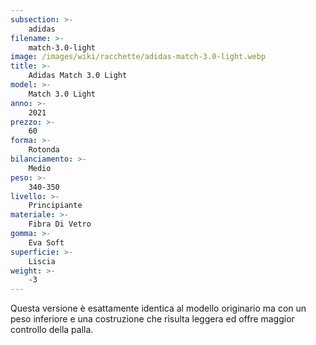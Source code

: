```yaml
---
subsection: >-
    adidas
filename: >-
    match-3.0-light
image: /images/wiki/racchette/adidas-match-3.0-light.webp
title: >-
    Adidas Match 3.0 Light
model: >-
    Match 3.0 Light
anno: >-
    2021
prezzo: >-
    60
forma: >-
    Rotonda
bilanciamento: >-
    Medio
peso: >-
    340-350
livello: >-
    Principiante
materiale: >-
    Fibra Di Vetro
gomma: >-
    Eva Soft
superficie: >-
    Liscia
weight: >-
    -3
---
```

Questa versione è esattamente identica al modello originario ma con un peso inferiore e una costruzione che risulta leggera ed offre maggior controllo della palla.